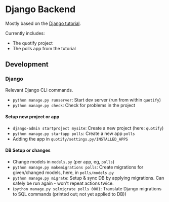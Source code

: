 # Django Backend

Mostly based on the [Django tutorial](https://docs.djangoproject.com/en/3.0/intro/tutorial01/).

Currently includes:

* The quotify project
* The polls app from the tutorial

## Development

### Django

Relevant Django CLI commands.

* `python manage.py runserver`: Start dev server (run from within `quotify`)
* `python manage.py check`: Check for problems in the project

#### Setup new project or app

* `django-admin startproject mysite`: Create a new project (here: `quotify`)
* `python manage.py startapp polls`: Create a new app `polls`
* Adding the app in `quotify/settings.py/INSTALLED_APPS`

#### DB Setup or changes

* Change models in `models.py` (per app, eg, `polls`)
* `python manage.py makemigrations polls`: Create migrations for given/changed models, here, in `polls/models.py` 
* `python manage.py migrate`: Setup & sync DB by applying migrations. Can safely be run again - won't repeat actions twice.
* (`python manage.py sqlmigrate polls 0001`: Translate Django migrations to SQL commands (printed out; not yet applied to DB))
